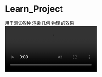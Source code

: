 # Learn_Project
用于测试各种 渲染 几何 物理 的效果
![](https://github.com/yangpei1010110/Learn_Project/noita_like_show.0.2.5.mp4)
